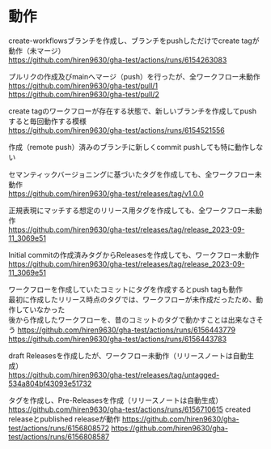 # 動作

create-workflowsブランチを作成し、ブランチをpushしただけでcreate tagが動作（未マージ）  
<https://github.com/hiren9630/gha-test/actions/runs/6154263083>

プルリクの作成及びmainへマージ（push）を行ったが、全ワークフロー未動作  
<https://github.com/hiren9630/gha-test/pull/1>  
<https://github.com/hiren9630/gha-test/pull/2>

create tagのワークフローが存在する状態で、新しいブランチを作成してpushすると毎回動作する模様  
<https://github.com/hiren9630/gha-test/actions/runs/6154521556>

作成（remote push）済みのブランチに新しくcommit pushしても特に動作しない

セマンティックバージョニングに基づいたタグを作成しても、全ワークフロー未動作  
<https://github.com/hiren9630/gha-test/releases/tag/v1.0.0>

正規表現にマッチする想定のリリース用タグを作成しても、全ワークフロー未動作  
<https://github.com/hiren9630/gha-test/releases/tag/release_2023-09-11_3069e51>

Initial commitの作成済みタグからReleasesを作成しても、ワークフロー未動作  
<https://github.com/hiren9630/gha-test/releases/tag/release_2023-09-11_3069e51>

ワークフローを作成していたコミットにタグを作成するとpush tagも動作  
最初に作成したリリース時点のタグでは、ワークフローが未作成だったため、動作していなかった  
後から作成したワークフローを、昔のコミットのタグで動かすことは出来なさそう
<https://github.com/hiren9630/gha-test/actions/runs/6156443779>  
<https://github.com/hiren9630/gha-test/actions/runs/6156443783>

draft Releasesを作成したが、ワークフロー未動作（リリースノートは自動生成）  
<https://github.com/hiren9630/gha-test/releases/tag/untagged-534a804bf43093e51732>

タグを作成し、Pre-Releasesを作成（リリースノートは自動生成）  
<https://github.com/hiren9630/gha-test/actions/runs/6156710615>
created releaseとpublished releaseが動作
<https://github.com/hiren9630/gha-test/actions/runs/6156808572>
<https://github.com/hiren9630/gha-test/actions/runs/6156808587>
